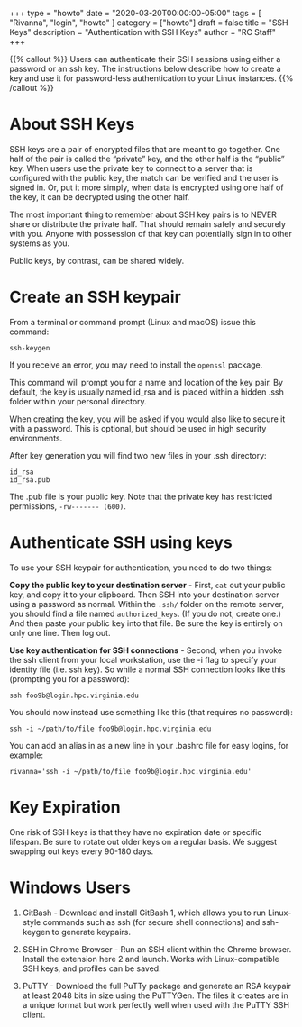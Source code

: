 +++
type = "howto"
date = "2020-03-20T00:00:00-05:00" 
tags = [ "Rivanna", "login", "howto" ] 
category = ["howto"]
draft = false 
title = "SSH Keys" 
description = "Authentication with SSH Keys" 
author = "RC Staff"
+++

{{% callout %}}
Users can authenticate their SSH sessions using either a password or an ssh key. The instructions below describe how to create a key and use it for password-less authentication to your Linux instances.
{{% /callout %}}

# About SSH Keys

SSH keys are a pair of encrypted files that are meant to go together. One half of the pair is called the “private” key, and the other half is the “public” key. When users use the private key to connect to a server that is configured with the public key, the match can be verified and the user is signed in. Or, put it more simply, when data is encrypted using one half of the key, it can be decrypted using the other half.

The most important thing to remember about SSH key pairs is to NEVER share or distribute the private half. That should remain safely and securely with you. Anyone with possession of that key can potentially sign in to other systems as you.

Public keys, by contrast, can be shared widely.

# Create an SSH keypair

From a terminal or command prompt (Linux and macOS) issue this command:

```
ssh-keygen
```

If you receive an error, you may need to install the `openssl` package.

This command will prompt you for a name and location of the key pair. By default, the key is usually named id_rsa and is placed within a hidden .ssh folder within your personal directory.

When creating the key, you will be asked if you would also like to secure it with a password. This is optional, but should be used in high security environments.

After key generation you will find two new files in your .ssh directory:
```
id_rsa
id_rsa.pub
```
The .pub file is your public key. Note that the private key has restricted permissions,
`-rw------- (600)`.

# Authenticate SSH using keys

To use your SSH keypair for authentication, you need to do two things:

**Copy the public key to your destination server** - First, `cat` out your public key, and copy it to your clipboard. Then SSH into your destination server using a password as normal. Within the `.ssh/` folder on the remote server, you should find a file named `authorized_keys`. (If you do not, create one.) And then paste your public key into that file. Be sure the key is entirely on only one line. Then log out.

**Use key authentication for SSH connections** - Second, when you invoke the ssh client from your local workstation, use the -i flag to specify your identity file (i.e. ssh key). So while a normal SSH connection looks like this (prompting you for a password):

```
ssh foo9b@login.hpc.virginia.edu
```
You should now instead use something like this (that requires no password):

```
ssh -i ~/path/to/file foo9b@login.hpc.virginia.edu
```

You can add an alias in as a new line in your .bashrc file for easy logins, for example:
```
rivanna='ssh -i ~/path/to/file foo9b@login.hpc.virginia.edu'
```

# Key Expiration

One risk of SSH keys is that they have no expiration date or specific lifespan. Be sure to rotate out older keys on a regular basis. We suggest swapping out keys every 90-180 days.

# Windows Users

1. GitBash - Download and install GitBash 1, which allows you to run Linux-style commands such as ssh (for secure shell connections) and ssh-keygen to generate keypairs.

2. SSH in Chrome Browser - Run an SSH client within the Chrome browser. Install the extension here 2 and launch. Works with Linux-compatible SSH keys, and profiles can be saved.

3. PuTTY - Download the full PuTTy package and generate an RSA keypair at least 2048 bits in size using the PuTTYGen. The files it creates are in a unique format but work perfectly well when used with the PuTTY SSH client.
